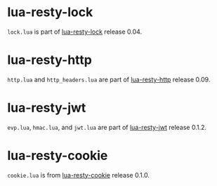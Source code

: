 # lua-resty-lock

`lock.lua` is part of
[lua-resty-lock](https://github.com/openresty/lua-resty-lock) release 0.04.


# lua-resty-http
`http.lua` and `http_headers.lua` are part of
[lua-resty-http](https://github.com/pintsized/lua-resty-http)
release 0.09.


# lua-resty-jwt

`evp.lua`, `hmac.lua`, and `jwt.lua` are part of
[lua-resty-jwt](https://github.com/SkyLothar/lua-resty-jwt) release 0.1.2.


# lua-resty-cookie

`cookie.lua` is from
[lua-resty-cookie](https://github.com/cloudflare/lua-resty-cookie)
release 0.1.0.

